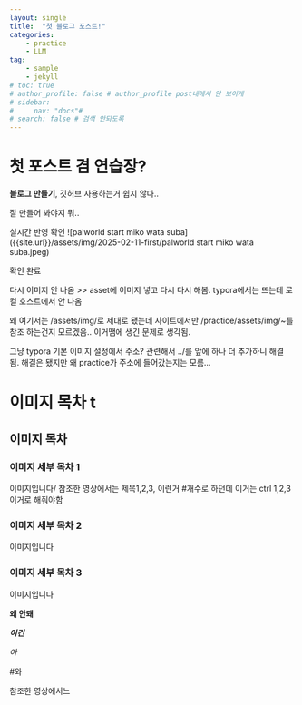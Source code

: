 ```yaml
---
layout: single
title:  "첫 블로그 포스트!"
categories: 
    - practice
    - LLM
tag: 
    - sample
    - jekyll
# toc: true
# author_profile: false # author_profile post내에서 안 보이게
# sidebar:
#     nav: "docs"#
# search: false # 검색 안되도록
---
```


# 첫 포스트 겸 연습장?

**블로그 만들기**, 깃허브 사용하는거 쉽지 않다..

잘 만들어 봐야지 뭐.. 

실시간 반영 확인 ![palworld start miko wata suba]({{site.url}}/assets/img/2025-02-11-first/palworld start miko wata suba.jpeg)

확인 완료

다시 이미지 안 나옴 >> asset에 이미지 넣고 다시 다시 해봄.  typora에서는 뜨는데 로컬 호스트에서 안 나옴

왜 여기서는 /assets/img/로 제대로 됐는데 사이트에서만 /practice/assets/img/~를 참조 하는건지 모르겠음.. 이거땜에 생긴 문제로 생각됨.

그냥 typora 기본 이미지 설정에서 주소? 관련해서 ../를 앞에 하나 더 추가하니 해결 됨. 해결은 됐지만 왜 practice가 주소에 들어갔는지는 모름...



# 이미지 목차 t

## 이미지 목차

### 이미지 세부 목차 1

이미지입니다/ 참조한 영상에서는 제목1,2,3, 이런거 #개수로 하던데 이거는 ctrl 1,2,3이거로 해줘야함



### 이미지 세부 목차 2

이미지입니다

### 이미지 세부 목차 3

이미지입니다

**왜 안돼**

***이건***

*아*

#와

참조한 영상에서느



